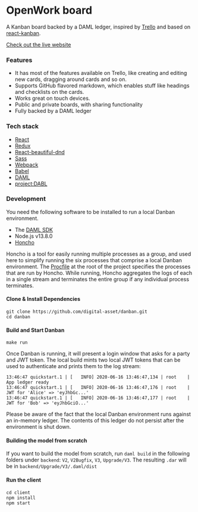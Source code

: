# OpenWork board

A Kanban board backed by a DAML ledger, inspired by
[Trello](https://trello.com/home) and based on
[react-kanban](https://github.com/markusenglund/react-kanban).

[Check out the live website](https://board.opensaasame.org)

### Features

- It has most of the features available on Trello, like creating and editing new
  cards, dragging around cards and so on.
- Supports GitHub flavored markdown, which enables stuff like headings and
  checklists on the cards.
- Works great on touch devices.
- Public and private boards, with sharing functionality
- Fully backed by a DAML ledger

### Tech stack

- [React](https://github.com/facebook/react)
- [Redux](https://github.com/reactjs/redux)
- [React-beautiful-dnd](https://github.com/atlassian/react-beautiful-dnd)
- [Sass](https://github.com/sass/sass)
- [Webpack](https://github.com/webpack/webpack)
- [Babel](https://github.com/babel/babel)
- [DAML](https://daml.com)
- [project:DABL](https://projectdabl.com)

### Development

You need the following software to be installed to run a local Danban
environment.

- The [DAML SDK](https://docs.daml.com/getting-started/installation.html)
- Node.js v13.8.0
- [Honcho](https://pypi.org/project/honcho/)

Honcho is a tool for easily running multiple processes as a group, and
used here to simplify running the six processes that comprise a local
Danban environment. The
[Procfile](https://github.com/digital-asset/danban/blob/master/.gitignore)
at the root of the project specifies the processes that are run by
Honcho. While running, Honcho aggregates the logs of each in a single
stream and terminates the entire group if any individual process
terminates.

#### Clone & Install Dependencies

```shell
git clone https://github.com/digital-asset/danban.git
cd danban
```

#### Build and Start Danban

```shell
make run
```

Once Danban is running, it will present a login window that asks for a
party and JWT token. The local build mints two local JWT tokens that
can be used to authenticate and prints them to the log stream:

```
13:46:47 quickstart.1 | [   INFO] 2020-06-16 13:46:47,134 | root    | App ledger ready
13:46:47 quickstart.1 | [   INFO] 2020-06-16 13:46:47,176 | root    | JWT for 'Alice' => 'eyJhbGc...'
13:46:47 quickstart.1 | [   INFO] 2020-06-16 13:46:47,177 | root    | JWT for 'Bob' => 'eyJhbGciO...'
```

Please be aware of the fact that the local Danban environment runs
against an in-memory ledger. The contents of this ledger do not
persist after the environment is shut down.

#### Building the model from scratch

If you want to build the model from scratch, run `daml build` in the following folders under `backend`: `V2`, `V2Bugfix`, `V3`, `Upgrade/V3`. The resulting `.dar` will be in `backend/Upgrade/V3/.daml/dist`

#### Run the client

```shell
cd client
npm install
npm start
```
